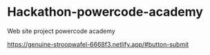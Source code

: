# Hackathon-powercode-academy
 Web site project powercode academy

https://genuine-stroopwafel-6668f3.netlify.app/#button-submit
